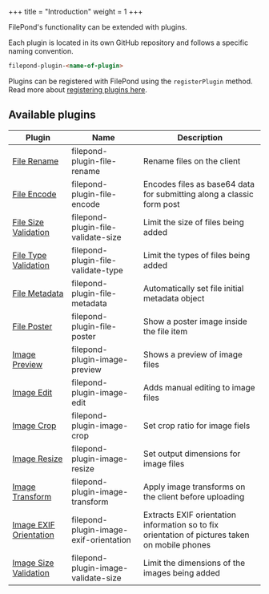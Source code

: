 +++
title = "Introduction"
weight = 1
+++

FilePond's functionality can be extended with plugins.

Each plugin is located in its own GitHub repository and follows a specific naming convention.

```html
filepond-plugin-<name-of-plugin>
```

Plugins can be registered with FilePond using the `registerPlugin` method. Read more about [registering plugins here](../../api/filepond-object/#registering-plugins).


## Available plugins

| Plugin                                              | Name                                   | Description                                                                                    |
| --------------------------------------------------- | -------------------------------------- | ---------------------------------------------------------------------------------------------- |
| [File Rename](../file-rename)                       | filepond-plugin-file-rename            | Rename files on the client                                                                     |
| [File Encode](../file-encode)                       | filepond-plugin-file-encode            | Encodes files as base64 data for submitting along a classic form post                          |
| [File Size Validation](../file-validate-size)       | filepond-plugin-file-validate-size     | Limit the size of files being added                                                            |
| [File Type Validation](../file-validate-type)       | filepond-plugin-file-validate-type     | Limit the types of files being added                                                           |
| [File Metadata](../file-metadata)                   | filepond-plugin-file-metadata          | Automatically set file initial metadata object                                                 |                                              
| [File Poster](../file-poster)                       | filepond-plugin-file-poster            | Show a poster image inside the file item                                                       |                                        
| [Image Preview](../image-preview)                   | filepond-plugin-image-preview          | Shows a preview of image files                                                                 |
| [Image Edit](../image-edit)                         | filepond-plugin-image-edit             | Adds manual editing to image files                                                             |
| [Image Crop](../image-crop)                         | filepond-plugin-image-crop             | Set crop ratio for image fiels                                                                 |
| [Image Resize](../image-resize)                     | filepond-plugin-image-resize           | Set output dimensions for image files                                                          |
| [Image Transform](../image-transform)               | filepond-plugin-image-transform        | Apply image transforms on the client before uploading                                          |
| [Image EXIF Orientation](../image-exif-orientation) | filepond-plugin-image-exif-orientation | Extracts EXIF orientation information so to fix orientation of pictures taken on mobile phones |
| [Image Size Validation](../image-validate-size)     | filepond-plugin-image-validate-size    | Limit the dimensions of the images being added |